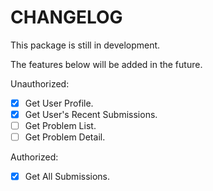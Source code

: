 # CHANGELOG

This package is still in development.

The features below will be added in the future.

Unauthorized:

- [x] Get User Profile.
- [x] Get User's Recent Submissions.
- [ ] Get Problem List.
- [ ] Get Problem Detail.

Authorized:

- [x] Get All Submissions.
